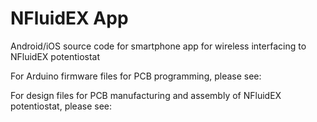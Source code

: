# NFluidEX App
Android/iOS source code for smartphone app for wireless interfacing to NFluidEX potentiostat

For Arduino firmware files for PCB programming, please see:

For design files for PCB manufacturing and assembly of NFluidEX potentiostat, please see:
